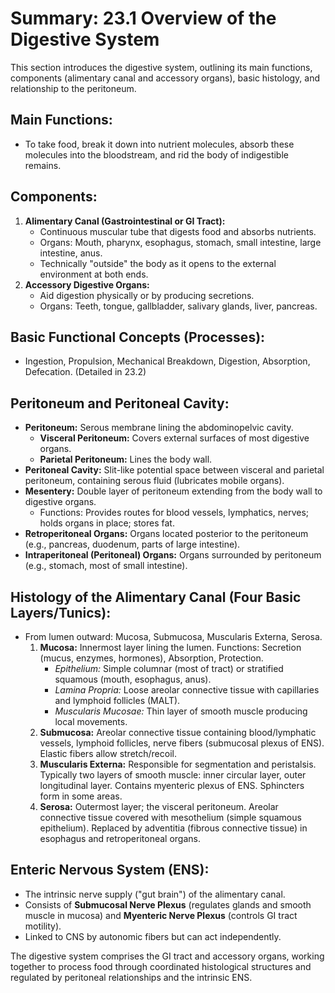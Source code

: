 # Summary: 23.1 Overview of the Digestive System

This section introduces the digestive system, outlining its main functions, components (alimentary canal and accessory organs), basic histology, and relationship to the peritoneum.

## Main Functions:

*   To take food, break it down into nutrient molecules, absorb these molecules into the bloodstream, and rid the body of indigestible remains.

## Components:

1.  **Alimentary Canal (Gastrointestinal or GI Tract):**
    *   Continuous muscular tube that digests food and absorbs nutrients.
    *   Organs: Mouth, pharynx, esophagus, stomach, small intestine, large intestine, anus.
    *   Technically "outside" the body as it opens to the external environment at both ends.
2.  **Accessory Digestive Organs:**
    *   Aid digestion physically or by producing secretions.
    *   Organs: Teeth, tongue, gallbladder, salivary glands, liver, pancreas.

## Basic Functional Concepts (Processes):

*   Ingestion, Propulsion, Mechanical Breakdown, Digestion, Absorption, Defecation. (Detailed in 23.2)

## Peritoneum and Peritoneal Cavity:

*   **Peritoneum:** Serous membrane lining the abdominopelvic cavity.
    *   **Visceral Peritoneum:** Covers external surfaces of most digestive organs.
    *   **Parietal Peritoneum:** Lines the body wall.
*   **Peritoneal Cavity:** Slit-like potential space between visceral and parietal peritoneum, containing serous fluid (lubricates mobile organs).
*   **Mesentery:** Double layer of peritoneum extending from the body wall to digestive organs.
    *   Functions: Provides routes for blood vessels, lymphatics, nerves; holds organs in place; stores fat.
*   **Retroperitoneal Organs:** Organs located posterior to the peritoneum (e.g., pancreas, duodenum, parts of large intestine).
*   **Intraperitoneal (Peritoneal) Organs:** Organs surrounded by peritoneum (e.g., stomach, most of small intestine).

## Histology of the Alimentary Canal (Four Basic Layers/Tunics):

*   From lumen outward: Mucosa, Submucosa, Muscularis Externa, Serosa.
    1.  **Mucosa:** Innermost layer lining the lumen. Functions: Secretion (mucus, enzymes, hormones), Absorption, Protection.
        *   *Epithelium:* Simple columnar (most of tract) or stratified squamous (mouth, esophagus, anus).
        *   *Lamina Propria:* Loose areolar connective tissue with capillaries and lymphoid follicles (MALT).
        *   *Muscularis Mucosae:* Thin layer of smooth muscle producing local movements.
    2.  **Submucosa:** Areolar connective tissue containing blood/lymphatic vessels, lymphoid follicles, nerve fibers (submucosal plexus of ENS). Elastic fibers allow stretch/recoil.
    3.  **Muscularis Externa:** Responsible for segmentation and peristalsis. Typically two layers of smooth muscle: inner circular layer, outer longitudinal layer. Contains myenteric plexus of ENS. Sphincters form in some areas.
    4.  **Serosa:** Outermost layer; the visceral peritoneum. Areolar connective tissue covered with mesothelium (simple squamous epithelium). Replaced by adventitia (fibrous connective tissue) in esophagus and retroperitoneal organs.

## Enteric Nervous System (ENS):

*   The intrinsic nerve supply ("gut brain") of the alimentary canal.
*   Consists of **Submucosal Nerve Plexus** (regulates glands and smooth muscle in mucosa) and **Myenteric Nerve Plexus** (controls GI tract motility).
*   Linked to CNS by autonomic fibers but can act independently.

The digestive system comprises the GI tract and accessory organs, working together to process food through coordinated histological structures and regulated by peritoneal relationships and the intrinsic ENS.
